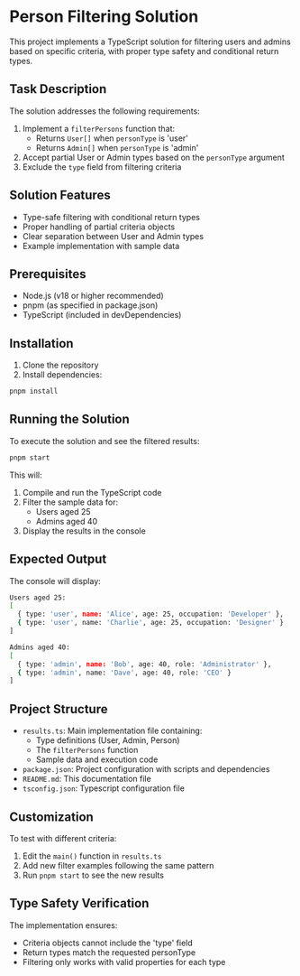 # Person Filtering Solution

This project implements a TypeScript solution for filtering users and admins based on specific criteria, with proper type safety and conditional return types.

## Task Description

The solution addresses the following requirements:

1. Implement a `filterPersons` function that:
   - Returns `User[]` when `personType` is 'user'
   - Returns `Admin[]` when `personType` is 'admin'
2. Accept partial User or Admin types based on the `personType` argument
3. Exclude the `type` field from filtering criteria

## Solution Features

- Type-safe filtering with conditional return types
- Proper handling of partial criteria objects
- Clear separation between User and Admin types
- Example implementation with sample data

## Prerequisites

- Node.js (v18 or higher recommended)
- pnpm (as specified in package.json)
- TypeScript (included in devDependencies)

## Installation

1. Clone the repository
2. Install dependencies:

```bash
pnpm install
```

## Running the Solution

To execute the solution and see the filtered results:

```bash
pnpm start
```

This will:

1. Compile and run the TypeScript code
2. Filter the sample data for:
   - Users aged 25
   - Admins aged 40
3. Display the results in the console

## Expected Output

The console will display:

```bash
Users aged 25:
[
  { type: 'user', name: 'Alice', age: 25, occupation: 'Developer' },
  { type: 'user', name: 'Charlie', age: 25, occupation: 'Designer' }
]

Admins aged 40:
[
  { type: 'admin', name: 'Bob', age: 40, role: 'Administrator' },
  { type: 'admin', name: 'Dave', age: 40, role: 'CEO' }
]
```

## Project Structure

- `results.ts`: Main implementation file containing:
  - Type definitions (User, Admin, Person)
  - The `filterPersons` function
  - Sample data and execution code
- `package.json`: Project configuration with scripts and dependencies
- `README.md`: This documentation file
- `tsconfig.json`: Typescript configuration file

## Customization

To test with different criteria:

1. Edit the `main()` function in `results.ts`
2. Add new filter examples following the same pattern
3. Run `pnpm start` to see the new results

## Type Safety Verification

The implementation ensures:

- Criteria objects cannot include the 'type' field
- Return types match the requested personType
- Filtering only works with valid properties for each type
